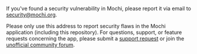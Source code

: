 If you've found a security vulnerability in Mochi, please report it via email to
<security@mochi.org>.

Please only use this address to report security flaws in the Mochi application (including this
repository). For questions, support, or feature requests concerning the app, please submit a
[support request][] or join the [unofficial community forum][].

[support request]: https://support.mochi.org/hc/requests/new
[unofficial community forum]: https://community.mochiusers.org/
